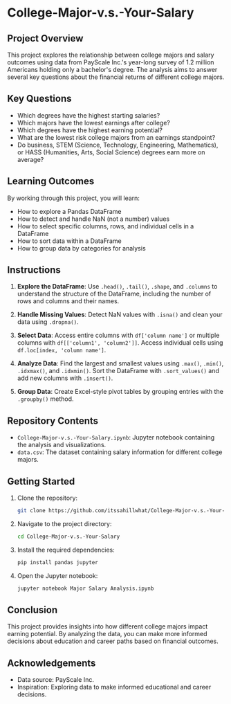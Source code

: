 # College-Major-v.s.-Your-Salary

## Project Overview

This project explores the relationship between college majors and salary outcomes using data from PayScale Inc.'s year-long survey of 1.2 million Americans holding only a bachelor's degree. The analysis aims to answer several key questions about the financial returns of different college majors.

## Key Questions

- Which degrees have the highest starting salaries?
- Which majors have the lowest earnings after college?
- Which degrees have the highest earning potential?
- What are the lowest risk college majors from an earnings standpoint?
- Do business, STEM (Science, Technology, Engineering, Mathematics), or HASS (Humanities, Arts, Social Science) degrees earn more on average?

## Learning Outcomes

By working through this project, you will learn:

- How to explore a Pandas DataFrame
- How to detect and handle NaN (not a number) values
- How to select specific columns, rows, and individual cells in a DataFrame
- How to sort data within a DataFrame
- How to group data by categories for analysis

## Instructions

1. **Explore the DataFrame**: Use `.head()`, `.tail()`, `.shape`, and `.columns` to understand the structure of the DataFrame, including the number of rows and columns and their names.

2. **Handle Missing Values**: Detect NaN values with `.isna()` and clean your data using `.dropna()`.

3. **Select Data**: Access entire columns with `df['column name']` or multiple columns with `df[['column1', 'column2']]`. Access individual cells using `df.loc[index, 'column name']`.

4. **Analyze Data**: Find the largest and smallest values using `.max()`, `.min()`, `.idxmax()`, and `.idxmin()`. Sort the DataFrame with `.sort_values()` and add new columns with `.insert()`.

5. **Group Data**: Create Excel-style pivot tables by grouping entries with the `.groupby()` method.

## Repository Contents

- `College-Major-v.s.-Your-Salary.ipynb`: Jupyter notebook containing the analysis and visualizations.
- `data.csv`: The dataset containing salary information for different college majors.

## Getting Started

1. Clone the repository:
    ```bash
    git clone https://github.com/itssahillwhat/College-Major-v.s.-Your-Salary.git
    ```
2. Navigate to the project directory:
    ```bash
    cd College-Major-v.s.-Your-Salary
    ```
3. Install the required dependencies:
    ```bash
    pip install pandas jupyter
    ```
4. Open the Jupyter notebook:
    ```bash
    jupyter notebook Major Salary Analysis.ipynb
    ```

## Conclusion

This project provides insights into how different college majors impact earning potential. By analyzing the data, you can make more informed decisions about education and career paths based on financial outcomes.


## Acknowledgements

- Data source: PayScale Inc.
- Inspiration: Exploring data to make informed educational and career decisions.
